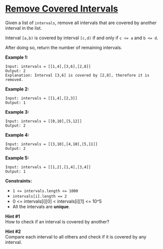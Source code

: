 # [Remove Covered Intervals](https://leetcode.com/explore/challenge/card/october-leetcoding-challenge/559/week-1-october-1st-october-7th/3483/)

Given a list of `intervals`, remove all intervals that are covered by another interval in the list.

Interval `[a,b)` is covered by interval `[c,d)` if and only if `c <= a` and `b <= d`.

After doing so, return the number of remaining intervals.

**Example 1:**

```
Input: intervals = [[1,4],[3,6],[2,8]]
Output: 2
Explanation: Interval [3,6] is covered by [2,8], therefore it is removed.
```

**Example 2:**

```
Input: intervals = [[1,4],[2,3]]
Output: 1
```

**Example 3:**

```
Input: intervals = [[0,10],[5,12]]
Output: 2
```

**Example 4:**

```
Input: intervals = [[3,10],[4,10],[5,11]]
Output: 2
```

**Example 5:**

```
Input: intervals = [[1,2],[1,4],[3,4]]
Output: 1
```

**Constraints:**

-   `1 <= intervals.length <= 1000`
-   `intervals[i].length == 2`
-   0 <= intervals[i][0] < intervals[i][1] <= 10^5
-   All the intervals are **unique**.

**Hint #1**  
How to check if an interval is covered by another?

**Hint #2**  
Compare each interval to all others and check if it is covered by any interval.
